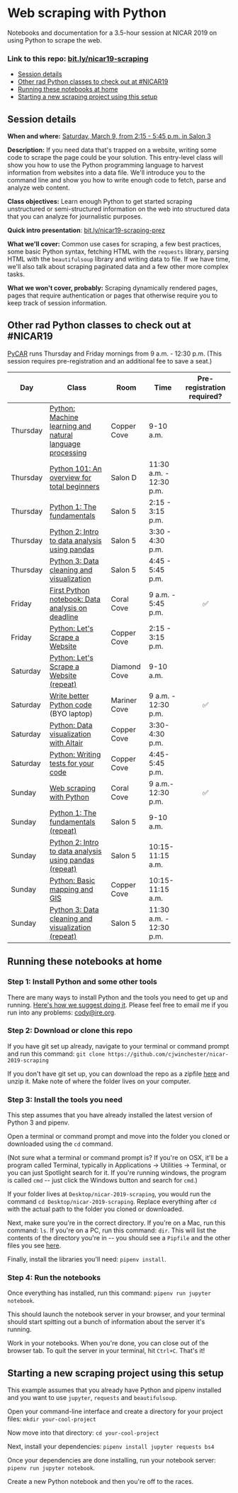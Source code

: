 # Web scraping with Python

Notebooks and documentation for a 3.5-hour session at NICAR 2019 on using Python to scrape the web.

### Link to this repo: [bit.ly/nicar19-scraping](http://bit.ly/nicar19-scraping)

- [Session details](#session-details)
- [Other rad Python classes to check out at #NICAR19](#other-rad-python-classes-to-check-out-at-nicar19)
- [Running these notebooks at home](#running-these-notebooks-at-home)
- [Starting a new scraping project using this setup](#starting-a-new-scraping-project-using-this-setup)

## Session details

**When and where:** [Saturday, March 9, from 2:15 - 5:45 p.m. in Salon 3](https://www.ire.org/events-and-training/event/3433/4395/)

**Description:** If you need data that's trapped on a website, writing some code to scrape the page could be your solution. This entry-level class will show you how to use the Python programming language to harvest information from websites into a data file. We'll introduce you to the command line and show you how to write enough code to fetch, parse and analyze web content.

**Class objectives:** Learn enough Python to get started scraping unstructured or semi-structured information on the web into structured data that you can analyze for journalistic purposes.

**Quick intro presentation**: [bit.ly/nicar19-scraping-prez](https://bit.ly/nicar19-scraping-prez)

**What we'll cover:** Common use cases for scraping, a few best practices, some basic Python syntax, fetching HTML with the `requests` library, parsing HTML with the `beautifulsoup` library and writing data to file. If we have time, we'll also talk about scraping paginated data and a few other more complex tasks.

**What we won't cover, probably:** Scraping dynamically rendered pages, pages that require authentication or pages that otherwise require you to keep track of session information.

## Other rad Python classes to check out at #NICAR19

[PyCAR](https://www.ire.org/events-and-training/event/3433/4086/) runs Thursday and Friday mornings from 9 a.m. - 12:30 p.m. (This session requires pre-registration and an additional fee to save a seat.)

| Day | Class | Room | Time | Pre-registration required? |
| --- | ---- | ----- | ---- | :--------------------------: |
| Thursday | [Python: Machine learning and natural language processing](https://www.ire.org/) | Copper Cove | 9-10 a.m. | |
| Thursday | [Python 101: An overview for total beginners](https://www.ire.org/events-and-training/event/3433/4192/) | Salon D | 11:30 a.m. - 12:30 p.m. | |
| Thursday | [Python 1: The fundamentals](https://www.ire.org/events-and-training/event/3433/4239/) | Salon 5 | 2:15 - 3:15 p.m. | |
| Thursday | [Python 2: Intro to data analysis using pandas](https://www.ire.org/events-and-training/event/3433/4240/) | Salon 5 | 3:30 - 4:30 p.m. | |
| Thursday | [Python 3: Data cleaning and visualization](https://www.ire.org/events-and-training/event/3433/4241/) | Salon 5 | 4:45 - 5:45 p.m. | |
| Friday | [First Python notebook: Data analysis on deadline](https://www.ire.org/events-and-training/event/3433/4094/) | Coral Cove | 9 a.m. - 5:45 p.m. | ✅ |
| Friday | [Python: Let's Scrape a Website](https://www.ire.org/events-and-training/event/3433/4246/) | Copper Cove | 2:15 - 3:15 p.m. | |
| Saturday | [Python: Let's Scrape a Website (repeat)](https://www.ire.org/events-and-training/event/3433/4287/) | Diamond Cove | 9-10 a.m. | |
| Saturday | [Write better Python code](https://www.ire.org/events-and-training/event/3433/4087/) (BYO laptop) | Mariner Cove | 9 a.m. - 12:30 p.m. | ✅ |
| Saturday | [Python: Data visualization with Altair](https://www.ire.org/events-and-training/event/3433/4204/) | Copper Cove | 3:30-4:30 p.m. | |
| Saturday | [Python: Writing tests for your code](https://www.ire.org/events-and-training/event/3433/4234/) | Copper Cove | 4:45-5:45 p.m. | |
| Sunday | [Web scraping with Python](https://www.ire.org/events-and-training/event/3433/4093/) | Coral Cove | 9 a.m.- 12:30 p.m. | ✅ |
| Sunday | [Python 1: The fundamentals (repeat)](https://www.ire.org/events-and-training/event/3433/4284/) | Salon 5 | 9-10 a.m. | |
| Sunday | [Python 2: Intro to data analysis using pandas (repeat)](https://www.ire.org/events-and-training/event/3433/4285/) | Salon 5 | 10:15-11:15 a.m. | |
| Sunday | [Python: Basic mapping and GIS](https://www.ire.org/events-and-training/event/3433/4248/) | Copper Cove | 10:15-11:15 a.m. | |
| Sunday | [Python 3: Data cleaning and visualization (repeat)](https://www.ire.org/events-and-training/event/3433/4286/) | Salon 5 | 11:30 a.m. - 12:30 p.m. | |

## Running these notebooks at home

### Step 1: Install Python and some other tools

There are many ways to install Python and the tools you need to get up and running. [Here's how we suggest doing it](https://docs.google.com/document/d/1cYmpfZEZ8r-09Q6Go917cKVcQk_d0P61gm0q8DAdIdg/edit?usp=sharing). Please feel free to email me if you run into any problems: [cody@ire.org](mailto:cody@ire.org).

### Step 2: Download or clone this repo

If you have git set up already, navigate to your terminal or command prompt and run this command: `git clone https://github.com/cjwinchester/nicar-2019-scraping`

If you don't have git set up, you can download the repo as a zipfile [here](https://github.com/cjwinchester/nicar-2019-scraping/archive/master.zip) and unzip it. Make note of where the folder lives on your computer.

### Step 3: Install the tools you need

This step assumes that you have already installed the latest version of Python 3 and pipenv.

Open a terminal or command prompt and move into the folder you cloned or downloaded using the `cd` command.

(Not sure what a terminal or command prompt is? If you're on OSX, it'll be a program called Terminal, typically in Applications → Utilities → Terminal, or you can just Spotlight search for it. If you're running windows, the program is called `cmd` -- just click the Windows button and search for `cmd`.)

If your folder lives at `Desktop/nicar-2019-scraping`, you would run the command `cd Desktop/nicar-2019-scraping`. Replace everything after `cd ` with the actual path to the folder you cloned or downloaded.

Next, make sure you're in the correct directory. If you're on a Mac, run this command: `ls`. If you're on a PC, run this command: `dir`. This will list the contents of the directory you're in -- you should see a `Pipfile` and the other files you see [here](https://github.com/cjwinchester/nicar-2019-scraping).

Finally, install the libraries you'll need: `pipenv install`.

### Step 4: Run the notebooks

Once everything has installed, run this command: `pipenv run jupyter notebook`.

This should launch the notebook server in your browser, and your terminal should start spitting out a bunch of information about the server it's running.

Work in your notebooks. When you're done, you can close out of the browser tab. To quit the server in your terminal, hit `Ctrl+C`. That's it!

## Starting a new scraping project using this setup

This example assumes that you already have Python and pipenv installed and you want to use `jupyter`, `requests` and `beautifulsoup`.

Open your command-line interface and create a directory for your project files: `mkdir your-cool-project`

Now move into that directory: `cd your-cool-project`

Next, install your dependencies: `pipenv install jupyter requests bs4`

Once your dependencies are done installing, run your notebook server: `pipenv run jupyter notebook`.

Create a new Python notebook and then you're off to the races.